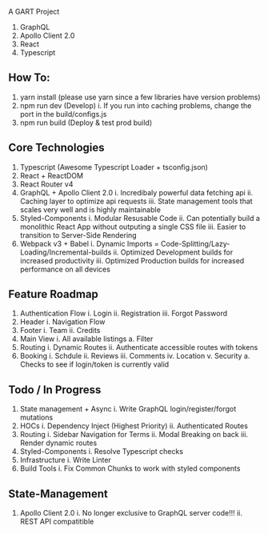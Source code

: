 A GART Project
1. GraphQL
2. Apollo Client 2.0
3. React
4. Typescript

## How To:
1. yarn install (please use yarn since a few libraries have version problems)
2. npm run dev (Develop)
    i. If you run into caching problems, change the port in the build/configs.js
3. npm run build (Deploy & test prod build)

## Core Technologies
1. Typescript (Awesome Typescript Loader + tsconfig.json)
2. React + ReactDOM
3. React Router v4
4. GraphQL + Apollo Client 2.0
    i. Incredibaly powerful data fetching api
    ii. Caching layer to optimize api requests
    iii. State management tools that scales very well and is highly maintainable
5. Styled-Components
    i. Modular Resusable Code
    ii. Can potentially build a monolithic React App without outputing a single CSS file
    iii. Easier to transition to Server-Side Rendering
6. Webpack v3 + Babel
    i. Dynamic Imports = Code-Splitting/Lazy-Loading/Incremental-builds
    ii. Optimized Development builds for increased productivity
    iii. Optimized Production builds for increased performance on all devices

## Feature Roadmap
1. Authentication Flow
    i. Login
    ii. Registration
    iii. Forgot Password
2. Header
    i. Navigation Flow
3. Footer
    i. Team
    ii. Credits
4. Main View
  i. All available listings
    a. Filter
5. Routing
    i. Dynamic Routes
    ii. Authenticate accessible routes with tokens
6. Booking
    i. Schdule
    ii. Reviews
    iii. Comments
    iv. Location
    v. Security
      a. Checks to see if login/token is currently valid

## Todo / In Progress
1. State management + Async
    i. Write GraphQL login/register/forgot mutations
2. HOCs
    i. Dependency Inject (Highest Priority)
    ii. Authenticated Routes
3. Routing
    i. Sidebar Navigation for Terms
    ii. Modal Breaking on back
    iii. Render dynamic routes
4. Styled-Components
    i. Resolve Typescript checks
5. Infrastructure
    i. Write Linter
6. Build Tools
    i. Fix Common Chunks to work with styled components

## State-Management
1. Apollo Client 2.0
    i. No longer exclusive to GraphQL server code!!!
    ii. REST API compatitible 

